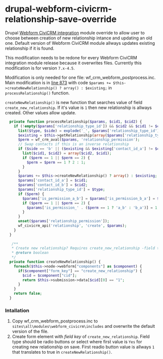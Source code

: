 drupal-webform-civicrm-relationship-save-override
=================================================

Drupal [Webform CiviCRM integration](https://drupal.org/project/webform_civicrm) module override to allow user to choose between creation of new relationship intance and updating an old one. Default version of Webform CiviCRM module allways updates existing relationship if it is found.

This modification needs to be redone for every Webform CiviCRM integration module release because it overwrites files. Currently this modification is for version `7.x-4.5`.

Modification is only needed for one file: wf_crm_webform_postprocess.inc. Main modification is in [line 873](wf_crm_webform_postprocess.inc#L873) with code `$params += $this->createNewRelationship() ? array() : $existing;` in `processRelationship()` function.

`createNewRelationship()` is new function that searches value of field `create_new_relationship`. If it's value is `1` then new relationship is allways created. Other values allow update.

```php
  private function processRelationship($params, $cid1, $cid2) {
    if (!empty($params['relationship_type_id']) && $cid2 && $cid1 != $cid2) {
      list($type, $side) = explode('_', $params['relationship_type_id']);
      $existing = $this->getRelationship(array($params['relationship_type_id']), $cid1, $cid2);
      $perm = wf_crm_aval($params, 'relationship_permission');
      // Swap contacts if this is an inverse relationship
      if ($side == 'b' || ($existing && $existing['contact_id_a'] != $cid1)) {
        list($cid1, $cid2) = array($cid2, $cid1);
        if ($perm == 1 || $perm == 2) {
          $perm = $perm == 1 ? 2 : 1;
        }
      }
      $params += $this->createNewRelationship() ? array() : $existing;
      $params['contact_id_a'] = $cid1;
      $params['contact_id_b'] = $cid2;
      $params['relationship_type_id'] = $type;
      if ($perm) {
        $params['is_permission_a_b'] = $params['is_permission_b_a'] = $perm == 3 ? 1 : 0;
        if ($perm == 1 || $perm == 2) {
          $params['is_permission_' . ($perm == 1 ? 'a_b' : 'b_a')] = 1;
        }
      }
      unset($params['relationship_permission']);
      wf_civicrm_api('relationship', 'create', $params);
    }
  }
  
   /**
   * Create new relationship? Requires create_new_relationship -field to form.
   * @return boolean
   */
  private function createNewRelationship() {
    foreach($this->node->webform["components"] as $component) {
      if($component["form_key"] == "create_new_relationship") {
        $cid = $component["cid"];
        return $this->submission->data[$cid][0] == "1";
      }
    }
    return false;
  }
```

### Intallation
1. Copy wf_crm_webform_postprocess.inc to `sites\all\modules\webform_civicrm\includes` and overwrite the default version of the file.
2. Create form element with _field key_ of `create_new_relationship`. Field type should be radio buttons or select where first value is `Yes` for creating new relationship on save. First readio button value is allways `1` that translates to true in `createNewRelationship()`.
